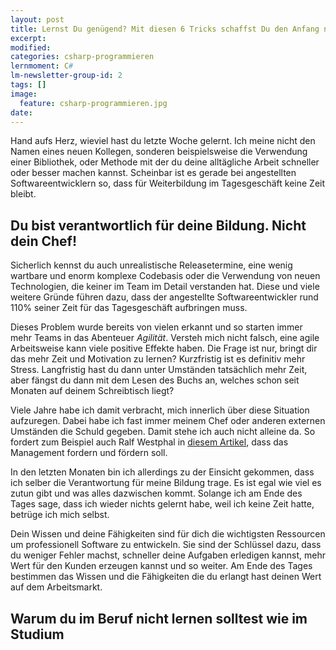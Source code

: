```yaml
---
layout: post
title: Lernst Du genügend? Mit diesen 6 Tricks schaffst Du den Anfang noch Heute!
excerpt:
modified:
categories: csharp-programmieren
lernmoment: C#
lm-newsletter-group-id: 2
tags: []
image:
  feature: csharp-programmieren.jpg
date:
---
```


Hand aufs Herz, wieviel hast du letzte Woche gelernt. Ich meine nicht den Namen eines neuen Kollegen, sonderen beispielsweise die Verwendung einer Bibliothek, oder Methode mit der du deine alltägliche Arbeit schneller oder besser machen kannst. Scheinbar ist es gerade bei angestellten Softwareentwicklern so, dass für Weiterbildung im Tagesgeschäft keine Zeit bleibt.

## Du bist verantwortlich für deine Bildung. Nicht dein Chef!

Sicherlich kennst du auch unrealistische Releasetermine, eine wenig wartbare und enorm komplexe Codebasis oder die Verwendung von neuen Technologien, die keiner im Team im Detail verstanden hat. Diese und viele weitere Gründe führen dazu, dass der angestellte Softwareentwickler rund 110% seiner Zeit für das Tagesgeschäft aufbringen muss.

Dieses Problem wurde bereits von vielen erkannt und so starten immer mehr Teams in das Abenteuer *Agilität*. Versteh mich nicht falsch, eine agile Arbeitsweise kann viele positive Effekte haben. Die Frage ist nur, bringt dir das mehr Zeit und Motivation zu lernen? Kurzfristig ist es definitiv mehr Stress. Langfristig hast du dann unter Umständen tatsächlich mehr Zeit, aber fängst du dann mit dem Lesen des Buchs an, welches schon seit Monaten auf deinem Schreibtisch liegt?

Viele Jahre habe ich damit verbracht, mich innerlich über diese Situation aufzuregen. Dabei habe ich fast immer meinem Chef oder anderen externen Umständen die Schuld gegeben. Damit stehe ich auch nicht alleine da. So fordert zum Beispiel auch Ralf Westphal in [diesem Artikel](http://blog.ralfw.de/2014/04/arbeitszeiteinteilung-fur-veranderung.html), dass das Management fordern und fördern soll. 

In den letzten Monaten bin ich allerdings zu der Einsicht gekommen, dass ich selber die Verantwortung für meine Bildung trage. Es ist egal wie viel es zutun gibt und was alles dazwischen kommt. Solange ich am Ende des Tages sage, dass ich wieder nichts gelernt habe, weil ich keine Zeit hatte, betrüge ich mich selbst.

Dein Wissen und deine Fähigkeiten sind für dich die wichtigsten Ressourcen um professionell Software zu entwickeln. Sie sind der Schlüssel dazu, dass du weniger Fehler machst, schneller deine Aufgaben erledigen kannst, mehr Wert für den Kunden erzeugen kannst und so weiter. Am Ende des Tages bestimmen das Wissen und die Fähigkeiten die du erlangt hast deinen Wert auf dem Arbeitsmarkt.

## Warum du im Beruf nicht lernen solltest wie im Studium


